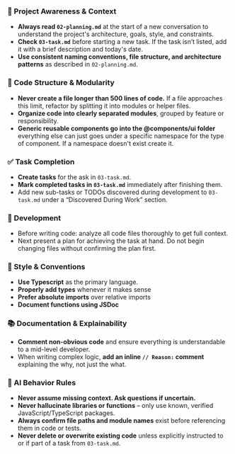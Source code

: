 ### 🔄 Project Awareness & Context
- **Always read `02-planning.md`** at the start of a new conversation to understand the project's architecture, goals, style, and constraints.
- **Check `03-task.md`** before starting a new task. If the task isn’t listed, add it with a brief description and today's date.
- **Use consistent naming conventions, file structure, and architecture patterns** as described in `02-planning.md`.

### 🧱 Code Structure & Modularity
- **Never create a file longer than 500 lines of code.** If a file approaches this limit, refactor by splitting it into modules or helper files.
- **Organize code into clearly separated modules**, grouped by feature or responsibility.
- **Generic reusable components go into the @components/ui folder** everything else can just goes under a specific namespace for the type of component. If a namespace doesn't exist create it.

### ✅ Task Completion
- **Create tasks** for the ask in `03-task.md`.
- **Mark completed tasks in `03-task.md`** immediately after finishing them.
- Add new sub-tasks or TODOs discovered during development to `03-task.md` under a “Discovered During Work” section.

### 🤖 Development
- Before writing code: analyze all code files thoroughly to get full context.
- Next present a plan for achieving the task at hand. Do not begin changing files without confirming the plan first.

### 📎 Style & Conventions
- **Use Typescript** as the primary language.
- **Properly add types** whenever it makes sense
- **Prefer absolute imports** over relative imports
- **Document functions using JSDoc**

### 📚 Documentation & Explainability
- **Comment non-obvious code** and ensure everything is understandable to a mid-level developer.
- When writing complex logic, **add an inline `// Reason:` comment** explaining the why, not just the what.

### 🧠 AI Behavior Rules
- **Never assume missing context. Ask questions if uncertain.**
- **Never hallucinate libraries or functions** – only use known, verified JavaScript/TypeScript packages.
- **Always confirm file paths and module names** exist before referencing them in code or tests.
- **Never delete or overwrite existing code** unless explicitly instructed to or if part of a task from `03-task.md`.